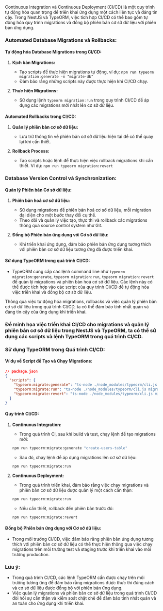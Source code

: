 Continuous Integration và Continuous Deployment (CI/CD) là một quy trình tự động hóa quan trọng để triển khai ứng dụng một cách liên tục và đáng tin cậy. Trong NestJS và TypeORM, việc tích hợp CI/CD có thể bao gồm tự động hóa quy trình migrations và đồng bộ phiên bản cơ sở dữ liệu với phiên bản ứng dụng.

### Automated Database Migrations và Rollbacks:

#### Tự động hóa Database Migrations trong CI/CD:

1. **Kịch bản Migrations:**
   - Tạo scripts để thực hiện migrations tự động, ví dụ: `npm run typeorm migration:generate -n "migrate-db"`
   - Đảm bảo rằng những scripts này được thực hiện khi CI/CD chạy.

2. **Thực hiện Migrations:**
   - Sử dụng lệnh `typeorm migration:run` trong quy trình CI/CD để áp dụng các migrations mới nhất lên cơ sở dữ liệu.

#### Automated Rollbacks trong CI/CD:

1. **Quản lý phiên bản cơ sở dữ liệu:**
   - Lưu trữ thông tin về phiên bản cơ sở dữ liệu hiện tại để có thể quay lại khi cần thiết.

2. **Rollback Process:**
   - Tạo scripts hoặc lệnh để thực hiện việc rollback migrations khi cần thiết. Ví dụ: `npm run typeorm migration:revert`

### Database Version Control và Synchronization:

#### Quản lý Phiên bản Cơ sở dữ liệu:

1. **Phiên bản hoá cơ sở dữ liệu:**
   - Sử dụng migrations để phiên bản hoá cơ sở dữ liệu, mỗi migration đại diện cho một bước thay đổi cụ thể.
   - Theo dõi và quản lý việc tạo, thực thi và rollback các migrations thông qua source control system như Git.

2. **Đồng bộ Phiên bản ứng dụng với Cơ sở dữ liệu:**
   - Khi triển khai ứng dụng, đảm bảo phiên bản ứng dụng tương thích với phiên bản cơ sở dữ liệu tương ứng đã được triển khai.

#### Sử dụng TypeORM trong quá trình CI/CD:

- TypeORM cung cấp các lệnh command line như `typeorm migration:generate`, `typeorm migration:run`, `typeorm migration:revert` để quản lý migrations và phiên bản hoá cơ sở dữ liệu. Các lệnh này có thể được tích hợp vào các script của quy trình CI/CD để tự động hóa việc triển khai và đồng bộ cơ sở dữ liệu.

Thông qua việc tự động hóa migrations, rollbacks và việc quản lý phiên bản cơ sở dữ liệu trong quá trình CI/CD, ta có thể đảm bảo tính nhất quán và đáng tin cậy của ứng dụng khi triển khai.

### Để minh họa việc triển khai CI/CD cho migrations và quản lý phiên bản cơ sở dữ liệu trong NestJS và TypeORM, ta có thể sử dụng các scripts và lệnh TypeORM trong quá trình CI/CD.

### Sử dụng TypeORM trong Quá trình CI/CD:

#### Ví dụ về Script để Tạo và Chạy Migrations:

```json
// package.json
{
  "scripts": {
    "typeorm:migrate:generate": "ts-node ./node_modules/typeorm/cli.js migration:generate -n",
    "typeorm:migrate:run": "ts-node ./node_modules/typeorm/cli.js migration:run",
    "typeorm:migrate:revert": "ts-node ./node_modules/typeorm/cli.js migration:revert"
  }
}
```

#### Quy trình CI/CD:

1. **Continuous Integration:**
   - Trong quá trình CI, sau khi build và test, chạy lệnh để tạo migrations mới:

   ```bash
   npm run typeorm:migrate:generate "create-users-table"
   ```

   - Sau đó, chạy lệnh để áp dụng migrations lên cơ sở dữ liệu:

   ```bash
   npm run typeorm:migrate:run
   ```

2. **Continuous Deployment:**
   - Trong quá trình triển khai, đảm bảo rằng việc chạy migrations và phiên bản cơ sở dữ liệu được quản lý một cách cẩn thận:

   ```bash
   npm run typeorm:migrate:run
   ```

   - Nếu cần thiết, rollback đến phiên bản trước đó:

   ```bash
   npm run typeorm:migrate:revert
   ```

#### Đồng bộ Phiên bản ứng dụng với Cơ sở dữ liệu:

- Trong môi trường CI/CD, việc đảm bảo rằng phiên bản ứng dụng tương thích với phiên bản cơ sở dữ liệu có thể thực hiện thông qua việc chạy migrations trên môi trường test và staging trước khi triển khai vào môi trường production.

### Lưu ý:

- Trong quá trình CI/CD, các lệnh TypeORM cần được chạy trên môi trường tương ứng để đảm bảo rằng migrations được thực thi đúng cách và cơ sở dữ liệu được đồng bộ với phiên bản ứng dụng.
- Việc quản lý migrations và phiên bản cơ sở dữ liệu trong quá trình CI/CD đòi hỏi sự cẩn thận và kiểm soát chặt chẽ để đảm bảo tính nhất quán và an toàn cho ứng dụng khi triển khai.